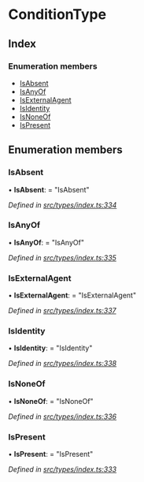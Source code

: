 # ConditionType

## Index

### Enumeration members

* [IsAbsent](conditiontype.md#isabsent)
* [IsAnyOf](conditiontype.md#isanyof)
* [IsExternalAgent](conditiontype.md#isexternalagent)
* [IsIdentity](conditiontype.md#isidentity)
* [IsNoneOf](conditiontype.md#isnoneof)
* [IsPresent](conditiontype.md#ispresent)

## Enumeration members

### IsAbsent

• **IsAbsent**: = "IsAbsent"

_Defined in_ [_src/types/index.ts:334_](https://github.com/PolymathNetwork/polymesh-sdk/blob/7362b318/src/types/index.ts#L334)

### IsAnyOf

• **IsAnyOf**: = "IsAnyOf"

_Defined in_ [_src/types/index.ts:335_](https://github.com/PolymathNetwork/polymesh-sdk/blob/7362b318/src/types/index.ts#L335)

### IsExternalAgent

• **IsExternalAgent**: = "IsExternalAgent"

_Defined in_ [_src/types/index.ts:337_](https://github.com/PolymathNetwork/polymesh-sdk/blob/7362b318/src/types/index.ts#L337)

### IsIdentity

• **IsIdentity**: = "IsIdentity"

_Defined in_ [_src/types/index.ts:338_](https://github.com/PolymathNetwork/polymesh-sdk/blob/7362b318/src/types/index.ts#L338)

### IsNoneOf

• **IsNoneOf**: = "IsNoneOf"

_Defined in_ [_src/types/index.ts:336_](https://github.com/PolymathNetwork/polymesh-sdk/blob/7362b318/src/types/index.ts#L336)

### IsPresent

• **IsPresent**: = "IsPresent"

_Defined in_ [_src/types/index.ts:333_](https://github.com/PolymathNetwork/polymesh-sdk/blob/7362b318/src/types/index.ts#L333)

